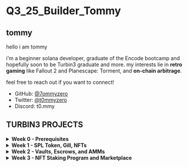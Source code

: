 # Q3_25_Builder_Tommy
## tommy

hello i am tommy

i'm a beginner solana developer, graduate of the Encode bootcamp and hopefully soon to be Turbin3 graduate and more. my interests lie in **retro gaming** like Fallout 2 and Planescape: Torment, and **on-chain arbitrage**.

feel free to reach out if you want to connect!
- GitHub: [@7ommyzero](https://github.com/7ommyzero)  
- Twitter: [@t0mmyzero](https://twitter.com/t0mmyzero)
- Discord: t0.mmy

## TURBIN3 PROJECTS

<details>
<summary><strong>Week 0 - Prerequisites</strong></summary>

**Overview**: Finished the pre-reqs to qualify for turbin3 cohort q3. Used TS and Rust.

Some things I learned:
 - You are allowed to modify an IDL at the source!
 - I used a method to force the IDL instead -- there are multiple ways to solve a problem.
 - Airdropping
 - Minting NFTs
 - How to use authorities
 - I didn't know nothing about TS before this, besides passively reading IDLs for other projects.

 </details>
<details>
<summary><strong>Week 1 - SPL Token, Gill, NFTs</strong></summary>

**Overview**: Day 1 - SPL tokens

Some things I learned:
 - How to go through the whole process to initialize a mint address then use it for creating metadata, minting the token and then tranferring it to another address.
 - I figured out a function to take in the decimal amount and make the token amounts more human-readable when modifing the values eg... toTokenAmount(50) / number_tokens(500) to correspond to the actual number of tokens you are sending.

**Overview**: Day 2 - Gill
- Learned about Gill and how to use it as a simplifier for web3js and solana/kit. 

**Overview**: Day 3 - SPL tokens
- Learned how to upload my own image to Pinata and then use the scripts to create a flow
- nft_metadata handles off-chain json storage on Irys or arweave
- nft_mint pushes metadata that we defined on-chain and creates the nft, has a reference to the off-chain metadata uri.
- some marketplaces will take the on-chain metadata, some will take the off-chain metadata.
</details>

<details>
<summary><strong>Week 2 - Vaults, Escrows, and AMMs</strong></summary>

**Overview**: Day 1 - Advanced Vault concepts and Program Derived Addresses
 
Some things I learned:
 - the building block of all solana programs -- vaults.
 - to deposit funds and withdraw
 - how to close a vault and return the rent fee to owner.

**Overview**: Day 2 - Complete Escrow Implementation

Some things I learned:
 - the building structure of all solana programs -- escrows!
 - probably one of the hardest things i've learned.
 - learned about how Anchor bundles account structs, serializes them, and uses handlers to send them to the Solana runtime.
 - learned about all sorts of Anchor account wrappers and their purposes eg. Program<T>, Account<T>, Interface<T>, InterfaceAccount<T>, AccountInfo<T>, and so on.
 - did a deep dive into all the Anchor account contraints and what they do.
 - connected the idea of implement methods as instruction handlers who are doing the "job" to send bytes (which everything has to be converted to) to the Solana runtime
 - figured out how has_one and init_if_needed do important validation / read tasks when they are checking on data we "wrote" with an initializer like `make_offer.rs`.
 - Built a full three-instruction escrow: `make_offer`, `take_offer`, and `refund_offer`

<br>
**Overview**: Day 3 - AMM Development (Ongoing)

**Overview**: Day 3 - AMM (Ongoing)

Still working on the AMM video! Fell behind on this one.
</details>

<details>
<summary><strong>Week 3 - NFT Staking Program and Marketplace</strong></summary>

**Overview**: NFT Staking
Some things I learned:

- How NFTs are staked and frozen in the user's wallet
- How NFTs can accrue points and be claimed
- Dived a bit deeper into methods like .to_account_info(), .key(), as_ref(), the context functions and how the runtime expects information to be delivered.
- learned about the metadata program structs 
- explored two different types of ways to implement ways to track points accrual on NFTs on an individual basis if we didn't want to aggregate it under user_account. it led to some interesting alternatives for design decisions -- i.e. adding mint.key to user_account versus creating an enhanced StakeAccount struct with accumulated rewards tracking.

**Overview**: NFT Marketplace
Some things I learned:

- Did another refresher deep dive in Anchor Account types and Anchor Constraints -- AI assisted diagrams in /helpful-diagrams.
- The vault ( is owned by Solana Token Program, but has Authority from Listings PDA, therefore it must be closed by Listings manually via the CPI.
- The Listings PDA is owned by the Marketplace Program, but has Authority from itself, so it can be closed automatically by the Anchor constraint closer = maker, which takes place after all the functions are complete and automatically sends rent back to the maker.
- Metadata account verifies the ===> Collection Membership: Ensures the NFT belongs to the specified collection and Collection Verification: Confirms the collection has an official "verified" stamp
- Master Edition account verifies the ===> "Certificate of Authenticity" that proves this is a real NFT (not just a regular token)
- We need both Metadata and Master Edition so that people can't list fake tokens as NFTs, list NFTs from unverified/scam collections, and bypass collection-based marketplace rules

</details>
